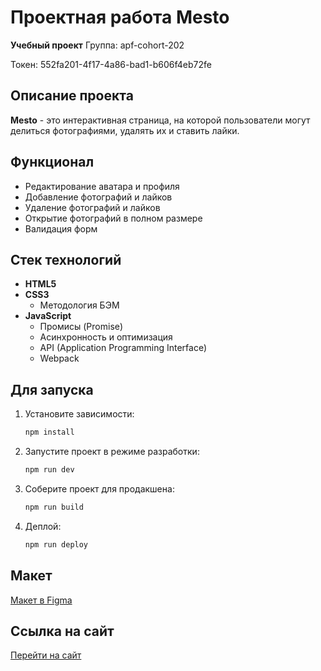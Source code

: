 # Проектная работа Mesto

**Учебный проект**
Группа: apf-cohort-202

Токен: 552fa201-4f17-4a86-bad1-b606f4eb72fe

## Описание проекта
**Mesto** - это интерактивная страница, на которой пользователи могут делиться фотографиями, удалять их и ставить лайки.

## Функционал
- Редактирование аватара и профиля
- Добавление фотографий и лайков
- Удаление фотографий и лайков
- Открытие фотографий в полном размере
- Валидация форм

## Стек технологий
- **HTML5**
- **CSS3**
  - Методология БЭМ
- **JavaScript**
  - Промисы (Promise)
  - Асинхронность и оптимизация
  - API (Application Programming Interface)
  - Webpack

## Для запуска
1. Установите зависимости:
   ```bash
   npm install
   ```
2. Запустите проект в режиме разработки:
   ```bash
   npm run dev
   ```
3. Соберите проект для продакшена:
   ```bash
   npm run build
   ```
4. Деплой:
   ```bash
   npm run deploy
   ```

## Макет
[Макет в Figma](https://www.figma.com/file/kRVLKwYG3d1HGLvh7JFWRT/JavaScript.-Sprint-6?node-id=0%3A1)

## Ссылка на сайт
[Перейти на сайт](https://qwers451.github.io/mesto2025/)
